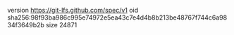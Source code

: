version https://git-lfs.github.com/spec/v1
oid sha256:98f93ba986c995e74972e5ea43c7e4d4b8b213be48767f744c6a9834f3649b2b
size 24871
